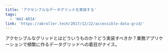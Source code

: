 ```yaml
---
title: 'アクセシブルなデータグリッドを実装する'
tags:
  - 'WAI-ARIA'
link: 'https://abroller.tech/2017/12/22/accessible-data-grid/'
---
```


アクセシブルなグリッドとはどういうものか？どう実装すべきか？業務アプリケーションで頻繁に作るデータグリッドへの着目がナイス。
